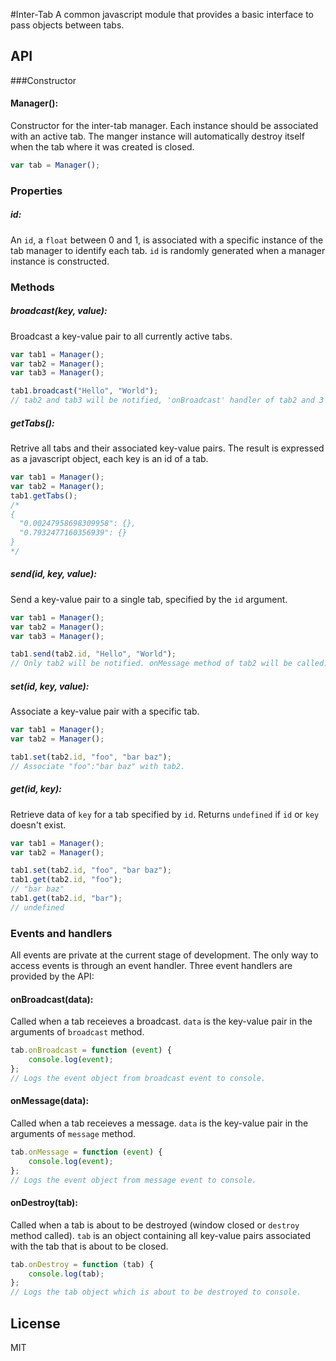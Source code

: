 #Inter-Tab
A common javascript module that provides a basic interface to pass objects between tabs.

## API

###Constructor
#### Manager():
  Constructor for the inter-tab manager. Each instance should be associated with an active tab. The manger instance will automatically destroy itself when the tab where it was created is closed.
```js
var tab = Manager();
```

### Properties
##### id:
An `id`, a `float` between 0 and 1, is associated with a specific instance of the tab manager to identify each tab. `id` is randomly generated when a manager instance is constructed.

### Methods

##### broadcast(key, value):

  Broadcast a key-value pair to all currently active tabs.

```js
var tab1 = Manager();
var tab2 = Manager();
var tab3 = Manager();

tab1.broadcast("Hello", "World");
// tab2 and tab3 will be notified, 'onBroadcast' handler of tab2 and 3 will be called.
```

##### getTabs():

  Retrive all tabs and their associated key-value pairs. The result is expressed as a javascript object, each key is an id of a tab.
```js
var tab1 = Manager();
var tab2 = Manager();
tab1.getTabs();
/*
{
  "0.00247958698309958": {},
  "0.7932477160356939": {}
}
*/
```

##### send(id, key, value):

  Send a key-value pair to a single tab, specified by the `id` argument.
```js
var tab1 = Manager();
var tab2 = Manager();
var tab3 = Manager();

tab1.send(tab2.id, "Hello", "World");
// Only tab2 will be notified. onMessage method of tab2 will be called.
```

##### set(id, key, value):

  Associate a key-value pair with a specific tab.
```js
var tab1 = Manager();
var tab2 = Manager();

tab1.set(tab2.id, "foo", "bar baz");
// Associate "foo":"bar baz" with tab2.
```

##### get(id, key):

  Retrieve data of `key` for a tab specified by `id`. Returns `undefined` if `id` or `key` doesn't exist.
```js
var tab1 = Manager();
var tab2 = Manager();

tab1.set(tab2.id, "foo", "bar baz");
tab1.get(tab2.id, "foo");
// "bar baz"
tab1.get(tab2.id, "bar");
// undefined
```

### Events and handlers
All events are private at the current stage of development. The only way to access events is through an event handler. Three event handlers are provided by the API:

#### onBroadcast(data):
Called when a tab receieves a broadcast. `data` is the key-value pair in the arguments of `broadcast` method.
```js
tab.onBroadcast = function (event) {
    console.log(event);
};
// Logs the event object from broadcast event to console.
```
#### onMessage(data):
Called when a tab receieves a message. `data` is the key-value pair in the arguments of `message` method.
```js
tab.onMessage = function (event) {
    console.log(event);
};
// Logs the event object from message event to console.
```
#### onDestroy(tab):
Called when a tab is about to be destroyed (window closed or `destroy` method called). `tab` is an object containing all key-value pairs associated with the tab that is about to be closed.
```js
tab.onDestroy = function (tab) {
    console.log(tab);
};
// Logs the tab object which is about to be destroyed to console.
```

## License

MIT